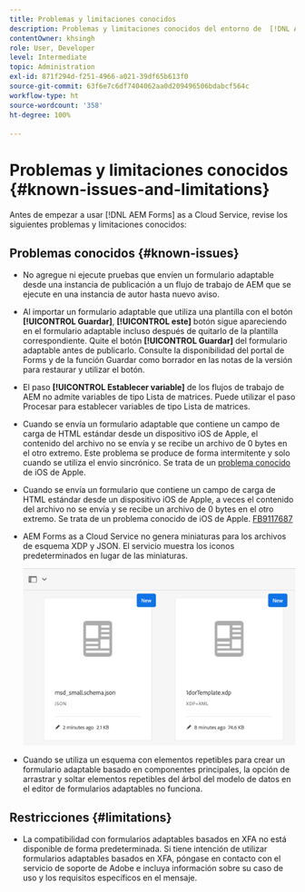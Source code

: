 ```yaml
---
title: Problemas y limitaciones conocidos
description: Problemas y limitaciones conocidos del entorno de  [!DNL AEM Forms]  as a Cloud Service
contentOwner: khsingh
role: User, Developer
level: Intermediate
topic: Administration
exl-id: 871f294d-f251-4966-a021-39df65b613f0
source-git-commit: 63f6e7c6df7404062aa0d209496506bdabcf564c
workflow-type: ht
source-wordcount: '358'
ht-degree: 100%

---
```


# Problemas y limitaciones conocidos {#known-issues-and-limitations}

Antes de empezar a usar [!DNL AEM Forms] as a Cloud Service, revise los siguientes problemas y limitaciones conocidos:

## Problemas conocidos {#known-issues}

* No agregue ni ejecute pruebas que envíen un formulario adaptable desde una instancia de publicación a un flujo de trabajo de AEM que se ejecute en una instancia de autor hasta nuevo aviso.

* Al importar un formulario adaptable que utiliza una plantilla con el botón **[!UICONTROL Guardar]**, **[!UICONTROL este]** botón sigue apareciendo en el formulario adaptable incluso después de quitarlo de la plantilla correspondiente. Quite el botón **[!UICONTROL Guardar]** del formulario adaptable antes de publicarlo. Consulte la disponibilidad del portal de Forms y de la función Guardar como borrador en las notas de la versión para restaurar y utilizar el botón.

* El paso **[!UICONTROL Establecer variable]** de los flujos de trabajo de AEM no admite variables de tipo Lista de matrices. Puede utilizar el paso Procesar para establecer variables de tipo Lista de matrices.

* Cuando se envía un formulario adaptable que contiene un campo de carga de HTML estándar desde un dispositivo iOS de Apple, el contenido del archivo no se envía y se recibe un archivo de 0 bytes en el otro extremo. Este problema se produce de forma intermitente y solo cuando se utiliza el envío sincrónico. Se trata de un [problema conocido](https://feedbackassistant.apple.com/feedback/9117687) de iOS de Apple.

* Cuando se envía un formulario que contiene un campo de carga de HTML estándar desde un dispositivo iOS de Apple, a veces el contenido del archivo no se envía y se recibe un archivo de 0 bytes en el otro extremo. Se trata de un problema conocido de iOS de Apple. [FB9117687](https://feedbackassistant.apple.com/feedback/9117687)

* AEM Forms as a Cloud Service no genera miniaturas para los archivos de esquema XDP y JSON. El servicio muestra los iconos predeterminados en lugar de las miniaturas.

  ![Problema conocido de la miniatura de Forms](/help/forms/assets/forms-tumbnail-known-issue.png)

* Cuando se utiliza un esquema con elementos repetibles para crear un formulario adaptable basado en componentes principales, la opción de arrastrar y soltar elementos repetibles del árbol del modelo de datos en el editor de formularios adaptables no funciona.

## Restricciones {#limitations}

* La compatibilidad con formularios adaptables basados en XFA no está disponible de forma predeterminada. Si tiene intención de utilizar formularios adaptables basados en XFA, póngase en contacto con el servicio de soporte de Adobe e incluya información sobre su caso de uso y los requisitos específicos en el mensaje.

